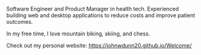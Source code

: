 Software Engineer and Product Manager in health tech. Experienced building web and desktop applications to reduce costs and improve patient outcomes.

In my free time, I love mountain biking, skiing, and chess.

Check out my personal website: https://johnwdunn20.github.io/Welcome/
